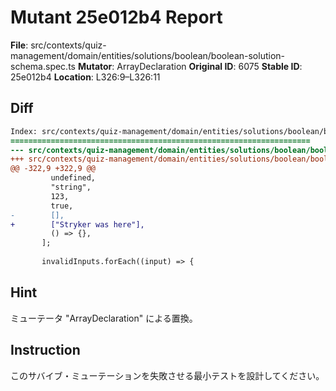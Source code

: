# Mutant 25e012b4 Report

**File**: src/contexts/quiz-management/domain/entities/solutions/boolean/boolean-solution-schema.spec.ts
**Mutator**: ArrayDeclaration
**Original ID**: 6075
**Stable ID**: 25e012b4
**Location**: L326:9–L326:11

## Diff

```diff
Index: src/contexts/quiz-management/domain/entities/solutions/boolean/boolean-solution-schema.spec.ts
===================================================================
--- src/contexts/quiz-management/domain/entities/solutions/boolean/boolean-solution-schema.spec.ts	original
+++ src/contexts/quiz-management/domain/entities/solutions/boolean/boolean-solution-schema.spec.ts	mutated #6075
@@ -322,9 +322,9 @@
         undefined,
         "string",
         123,
         true,
-        [],
+        ["Stryker was here"],
         () => {},
       ];
 
       invalidInputs.forEach((input) => {
```

## Hint

ミューテータ "ArrayDeclaration" による置換。

## Instruction

このサバイブ・ミューテーションを失敗させる最小テストを設計してください。
